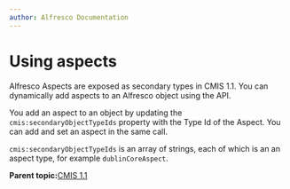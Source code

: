 ```yaml
---
author: Alfresco Documentation
---
```


# Using aspects

Alfresco Aspects are exposed as secondary types in CMIS 1.1. You can dynamically add aspects to an Alfresco object using the API.

You add an aspect to an object by updating the `cmis:secondaryObjectTypeIds` property with the Type Id of the Aspect. You can add and set an aspect in the same call.

`cmis:secondaryObjectTypeIds` is an array of strings, each of which is an an aspect type, for example `dublinCoreAspect`.

**Parent topic:**[CMIS 1.1](../../../pra/1/concepts/cmis-1.1-intro.md)

